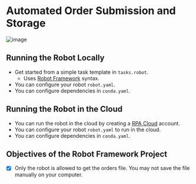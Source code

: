 # Automated Order Submission and Storage
![image](https://user-images.githubusercontent.com/13138647/225052458-afa87a92-80ef-4d0b-abaf-6b1ead961fd6.png)

## Running the Robot Locally

- Get started from a simple task template in `tasks.robot`.
  - Uses [Robot Framework](https://robocorp.com/docs/languages-and-frameworks/robot-framework/basics) syntax.
- You can configure your robot `robot.yaml`.
- You can configure dependencies in `conda.yaml`.


## Running the Robot in the Cloud

- You can run the robot in the cloud by creating a [RPA Cloud](https://robocorp.com/docs/development-guide/rpa-cloud) account.
- You can configure your robot `robot.yaml` to run in the cloud.
- You can configure dependencies in `conda.yaml`.

## Objectives of the Robot Framework Project 
- [x] Only the robot is allowed to get the orders file. You may not save the file manually on your computer.
